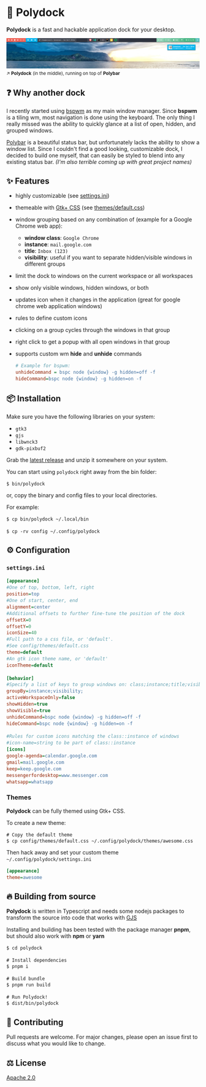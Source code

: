 # 🚀 Polydock

**Polydock** is a fast and hackable application dock for your desktop.

![Polydock running on top of Polybar](screenshot.png)
<small>↗ **Polydock** (in the middle), running on top of **Polybar**</small>

## ❓ Why another dock

I recently started using [bspwm](https://github.com/baskerville/bspwm) as my main window manager. Since **bspwm** is a tiling wm, most navigation is done using the keyboard. The only thing I really missed was the ability to quickly glance at a list of open, hidden, and grouped windows.

[Polybar](https://github.com/polybar/polybar) is a beautiful status bar, but unfortunately lacks the ability to show a window list. Since I couldn't find a good looking, customizable dock, I decided to build one myself, that can easily be styled to blend into any existing status bar. *(I'm also terrible coming up with great project names)*

## ✨ Features

* highly customizable (see [settings.ini](https://github.com/folke/polydock/blob/master/config/settings.ini))
* themeable with [Gtk+ CSS](https://developer.gnome.org/gtk3/stable/chap-css-overview.html) (see  [themes/default.css](https://github.com/folke/polydock/blob/master/config/themes/default.ini))
* window grouping based on any combination of (example for a Google Chrome web app):
  * **window class**: `Google Chrome`
  * **instance**: `mail.google.com`
  * **title**: `Inbox (123)`
  * **visibility**: useful if you want to separate hidden/visible windows in different groups
* limit the dock to windows on the current workspace or all workspaces
* show only visible windows, hidden windows, or both
* updates icon when it changes in the application (great for google chrome web application windows)
* rules to define custom icons
* clicking on a group cycles through the windows in that group
* right click to get a popup with all open windows in that group
* supports custom wm **hide** and **unhide** commands

  ```ini
  # Example for bspwm:
  unhideCommand = bspc node {window} -g hidden=off -f
  hideCommand=bspc node {window} -g hidden=on -f
  ```

## 📦 Installation

Make sure you have the following libraries on your system:

* `gtk3`
* `gjs`
* `libwnck3`
* `gdk-pixbuf2`

Grab the [latest release](https://github.com/folke/polydock/releases) and unzip it somewhere on your system.

You can start using `polydock` right away from the bin folder:

```shell
$ bin/polydock
```

or, copy the binary and config files to your local directories.

For example:

```shell
$ cp bin/polydock ~/.local/bin

$ cp -rv config ~/.config/polydock
```

## ⚙ Configuration

### `settings.ini`

```ini
[appearance]
#One of top, bottom, left, right
position=top
#One of start, center, end
alignment=center
#Additional offsets to further fine-tune the position of the dock
offsetX=0
offsetY=0
iconSize=40
#Full path to a css file, or 'default'.
#See config/themes/default.css
theme=default
#An gtk icon theme name, or 'default'
iconTheme=default

[behavior]
#Specify a list of keys to group windows on: class;instance;title;visibility
groupBy=instance;visibility;
activeWorkspaceOnly=false
showHidden=true
showVisible=true
unhideCommand=bspc node {window} -g hidden=off -f
hideCommand=bspc node {window} -g hidden=on -f

#Rules for custom icons matching the class::instance of windows
#icon-name=string to be part of class::instance
[icons]
google-agenda=calendar.google.com
gmail=mail.google.com
keep=keep.google.com
messengerfordesktop=www.messenger.com
whatsapp=whatsapp
```

### Themes

**Polydock** can be fully themed using Gtk+ CSS.

To create a new theme:

```shell
# Copy the default theme
$ cp config/themes/default.css ~/.config/polydock/themes/awesome.css
```

Then hack away and set your custom theme `~/.config/polydock/settings.ini`

```ini
[appearance]
theme=awesome
```

## 🔥 Building from source

**Polydock** is written in Typescript and needs some nodejs packages to transform the source into code that works with [GJS](https://gitlab.gnome.org/GNOME/gjs/-/blob/master/doc/Home.md)

Installing and building has been tested with the package manager **pnpm**, but should also work with **npm** or **yarn**

```shell
$ cd polydock

# Install dependencies
$ pnpm i

# Build bundle
$ pnpm run build

# Run Polydock!
$ dist/bin/polydock
```

## 👋 Contributing

Pull requests are welcome. For major changes, please open an issue first to discuss what you would like to change.

## ⚖ License

[Apache 2.0](https://github.com/folke/polydock/blob/master/LICENSE)

<!-- markdownlint-disable-file MD014 MD033 -->
